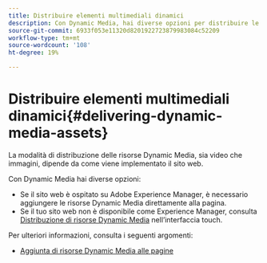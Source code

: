 ```yaml
---
title: Distribuire elementi multimediali dinamici
description: Con Dynamic Media, hai diverse opzioni per distribuire le tue risorse Dynamic Media - sia video che immagini - al tuo sito web.
source-git-commit: 6933f053e11320d8201922723879983084c52209
workflow-type: tm+mt
source-wordcount: '108'
ht-degree: 19%

---
```



# Distribuire elementi multimediali dinamici{#delivering-dynamic-media-assets}

La modalità di distribuzione delle risorse Dynamic Media, sia video che immagini, dipende da come viene implementato il sito web.

Con Dynamic Media hai diverse opzioni:

* Se il sito web è ospitato su Adobe Experience Manager, è necessario aggiungere le risorse Dynamic Media direttamente alla pagina.
* Se il tuo sito web non è disponibile come Experience Manager, consulta [Distribuzione di risorse Dynamic Media](/help/assets/dynamic-media/delivering-dynamic-media-assets.md) nell’interfaccia touch.

Per ulteriori informazioni, consulta i seguenti argomenti:

* [Aggiunta di risorse Dynamic Media alle pagine](/help/assets/dynamic-media/adding-dynamic-media-assets-to-pages.md)

